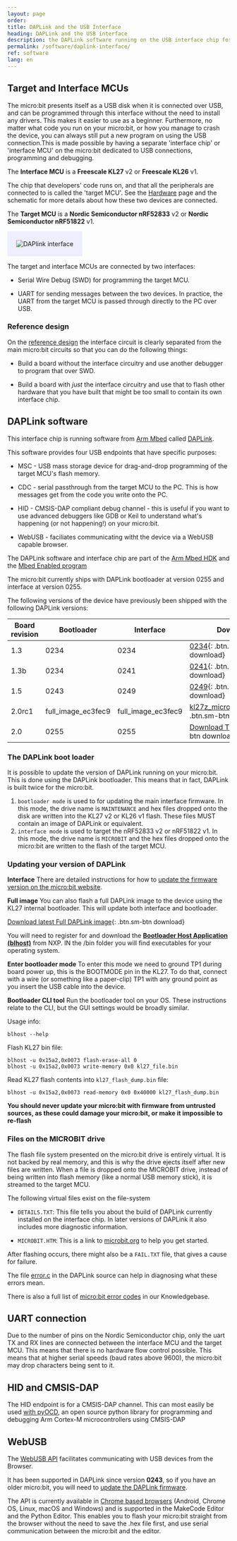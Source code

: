 ```yaml
---
layout: page
order:
title: DAPLink and the USB Interface
heading: DAPLink and the USB interface
description: the DAPLink software running on the USB interface chip for the micro:bit provides the drag and drop programming and debugging features that make the micro:bit so easy to use.
permalink: /software/daplink-interface/
ref: software
lang: en
---
```


## Target and Interface MCUs

The micro:bit presents itself as a USB disk when it is connected over USB, and can be programmed through this interface without the need to install any drivers. This makes it easier to use as a beginner. Furthermore, no matter what code you run on your micro:bit, or how you manage to crash the device, you can always still put a new program on using the USB connection.This is made possible by having a separate 'interface chip' or 'interface MCU' on the micro:bit dedicated to USB connections, programming and debugging.

The **Interface MCU** is a **Freescale KL27** <span class="v2">v2</span> or **Freescale KL26** <span class="v1"> v1</span>. 

The chip that developers' code runs on, and that all the peripherals are connected to is called the 'target MCU'. See the [Hardware](/hardware) page and the schematic for more details about how these two devices are connected.

The **Target MCU** is a **Nordic Semiconductor nRF52833** <span class="v2">v2</span> or **Nordic Semiconductor nRF51822** <span class="v1">v1</span>. 

<img src="/docs/software/assets/Interface.svg" alt="DAPlink interface" style="background:#eeeeff; padding:20px;">

The target and interface MCUs are connected by two interfaces:

* Serial Wire Debug (SWD) for programming the target MCU.

* UART for sending messages between the two devices. In practice, the UART from the target MCU is passed through directly to the PC over USB.

### Reference design

On the [reference design](/hardware/reference-design) the interface circuit is clearly separated from the main micro:bit circuits so that you can do the following things:

* Build a board without the interface circuitry and use another debugger to program that over SWD.

* Build a board with *just* the interface circuitry and use that to flash other hardware that you have built that might be too small to contain its own interface chip.


## DAPLink software

This interface chip is running software from [Arm Mbed](https://os.mbed.com/) called [DAPLink](https://github.com/ARMmbed/DAPLink).

This software provides four USB endpoints that have specific purposes:

* MSC - USB mass storage device for drag-and-drop programming of the target MCU's flash memory.

* CDC - serial passthrough from the target MCU to the PC. This is how messages get from the code you write onto the PC.

* HID - CMSIS-DAP compliant debug channel - this is useful if you want to use advanced debuggers like GDB or Keil to understand what's happening (or not happening!) on your micro:bit.

* WebUSB - faciliates communicating witht the device via a WebUSB capable browser.

The DAPLink software and interface chip are part of the [Arm Mbed HDK](https://developer.mbed.org/handbook/mbed-HDK)
and the [Mbed Enabled program](https://www.mbed.com/en/about-mbed/mbed-enabled/)

The micro:bit currently ships with DAPLink bootloader at version 0255 and interface at version 0255.

The following versions of the device have previously been shipped with the following DAPLink versions:

| Board revision | Bootloader | Interface | Download
| -------------- | ---------- | --------- | --------
| 1.3            | 0234       | 0234      | [0234](/docs/software/assets/DAPLink-factory-release/0234_kl26z_microbit_0x8000.hex){: .btn.sm-btn download}
| 1.3b           | 0234       | 0241      | [0241](/docs/software/assets/DAPLink-factory-release/0241_kl26z_microbit_0x8000.hex){: .btn.sm-btn download}
| 1.5            | 0243       | 0249      | [0249](/docs/software/assets/DAPLink-factory-release/0249_kl26z_microbit_0x8000.hex){: .btn.sm-btn download}
| 2.0rc1            | full_image_ec3fec9       | full_image_ec3fec9       | [kl27z_microbit_if_crc.hex](/docs/software/assets/DAPLink-full-image/kl27z_microbit_if_crc.hex){: .btn.sm-btn download}
| 2.0            | 0255        | 0255       | [Download TBC](#){: .btn.sm-btn download}


### The DAPLink boot loader

It is possible to update the version of DAPLink running on your micro:bit. This is done using the DAPLink bootloader. This means that in fact, DAPLink is built twice for the micro:bit.

1. `bootloader mode` is used to for updating the main interface firmware. In this mode, the drive name is `MAINTENANCE` and hex files dropped onto the disk are written into the 
KL27 <span class="v2">v2</span> or KL26 <span class="v1">v1</span> flash. These files MUST contain an image of DAPLink or equivalent.
2. `interface mode` is used to target the nRF52833 <span class="v2">v2</span> or nRF51822 <span class="v1">v1</span>. In this mode, the drive name is `MICROBIT` and the hex files dropped onto the micro:bit are written to the flash of the target MCU.


### Updating your version of DAPLink

**Interface**
There are detailed instructions for how to [update the firmware version on the micro:bit website](https://microbit.org/get-started/user-guide/firmware/).

**Full image**
You can also flash a full DAPLink image to the device using the KL27 internal bootloader. This will update both interface and bootloader.

[Download latest Full DAPLink image](/docs/software/assets/DAPLink-full-image/full_firmware_image_crc.bin){: .btn.sm-btn download}

You will need to register for and download the [**Bootloader Host Application (blhost)**](https://www.nxp.com/design/software/development-software/mcuxpresso-software-and-tools-/mcuboot-mcu-bootloader-for-nxp-microcontrollers:MCUBOOT?&tab=Design_Tools_Tab) from NXP. IN the /bin folder you will find executables for your operating system.

**Enter bootloader mode**
To enter this mode we need to ground TP1 during board power up, this is the BOOTMODE pin in the KL27. To do that, connect with a wire (or something like a paper-clip) TP1 with any ground point as you insert the USB cable into the device.

<!-- [TP1](#){: width: 300px} Image TBC -->

**Bootloader CLI tool**
Run the bootloader tool on your OS. These instructions relate to the CLI, but the GUI settings would be broadly similar.

Usage info:

```
blhost --help
```

Flash KL27 bin file:

```
blhost -u 0x15a2,0x0073 flash-erase-all 0
blhost -u 0x15a2,0x0073 write-memory 0x0 kl27_file.bin
```

Read KL27 flash contents into `kl27_flash_dump.bin` file:

```
blhost -u 0x15a2,0x0073 read-memory 0x0 0x40000 kl27_flash_dump.bin
```

**You should never update your micro:bit with firmware from untrusted sources, as these could damage your micro:bit, or make it impossible to re-flash**

### Files on the MICROBIT drive

The flash file system presented on the micro:bit drive is entirely virtual. It is not backed by real memory, and this is why the drive ejects itself after new files are written. When a file is dropped onto the MICROBIT drive, instead of being written into flash memory (like a normal USB memory stick), it is streamed to the target MCU.

The following virtual files exist on the file-system
* `DETAILS.TXT`: This file tells you about the build of DAPLink currently installed on the interface chip. In later versions of DAPLink it also includes more diagnostic information.

* `MICROBIT.HTM`: This is a link to [microbit.org](https://microbit.org) to help you get started.

After flashing occurs, there might also be a `FAIL.TXT` file, that gives a cause for failure.

The file [error.c](https://github.com/mbedmicro/DAPLink/blob/master/source/daplink/error.c) in the DAPLink source can help in diagnosing what these errors mean.

There is also a full list of [micro:bit error codes](https://support.microbit.org/en/support/solutions/articles/19000016969-micro-bit-error-codes) in our Knowledgebase.

## UART connection

Due to the number of pins on the Nordic Semiconductor chip, only the uart TX and RX lines are connected between the interface MCU and the target MCU. This means that there is no hardware flow control possible. This means that at higher serial speeds (baud rates above 9600), the micro:bit may drop characters being sent to it.

## HID and CMSIS-DAP

The HID endpoint is for a CMSIS-DAP channel. This can most easily be used [with pyOCD](https://github.com/mbedmicro/pyOCD), an open source python library for programming and debugging Arm Cortex-M microcontrollers using CMSIS-DAP

## WebUSB

The [WebUSB API](https://developers.google.com/web/updates/2016/03/access-usb-devices-on-the-web) facilitates communicating with USB devices from the Browser.

It has been supported in DAPLink since version **0243**, so if you have an older micro:bit, you will need to [update the DAPLink firmware](https://microbit.org/get-started/user-guide/firmware/).

The API is currently available in [Chrome based browsers](https://caniuse.com/#feat=webusb) (Android, Chrome OS, Linux, macOS and Windows) and is supported in the MakeCode Editor and the Python Editor. This enables you to flash your micro:bit straight from the browser without the need to save the .hex file first, and use serial communication between the micro:bit and the editor.

